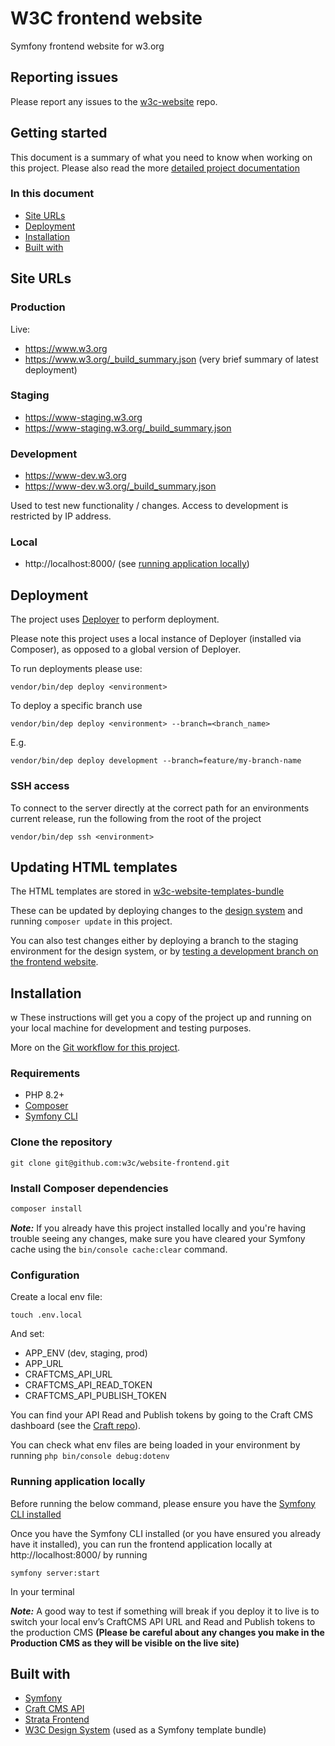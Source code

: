 # W3C frontend website

Symfony frontend website for w3.org

## Reporting issues

Please report any issues to the [w3c-website](https://github.com/w3c/w3c-website/issues) repo.

## Getting started

This document is a summary of what you need to know when working on this project. Please also read the more [detailed project documentation](docs/README.md)

### In this document

* [Site URLs](#site-urls)
* [Deployment](#deployment)
* [Installation](#installation)
* [Built with](#built-with)

## Site URLs

### Production
Live:
* https://www.w3.org
* https://www.w3.org/_build_summary.json (very brief summary of latest deployment)

### Staging
* https://www-staging.w3.org
* https://www-staging.w3.org/_build_summary.json

### Development
* https://www-dev.w3.org
* https://www-dev.w3.org/_build_summary.json

Used to test new functionality / changes. Access to development is restricted by IP address.

### Local
* http://localhost:8000/ (see [running application locally](#running-application-locally)) 

## Deployment

The project uses [Deployer](https://deployer.org/) to perform deployment.

Please note this project uses a local instance of Deployer (installed via Composer), as opposed to a global version of Deployer.

To run deployments please use:

````
vendor/bin/dep deploy <environment>
````

To deploy a specific branch use

````
vendor/bin/dep deploy <environment> --branch=<branch_name>
````

E.g.

```
vendor/bin/dep deploy development --branch=feature/my-branch-name
```

### SSH access
To connect to the server directly at the correct path for an environments current release, run the following from the root of the project

````
vendor/bin/dep ssh <environment>
````

## Updating HTML templates

The HTML templates are stored in [w3c-website-templates-bundle](https://github.com/w3c/w3c-website-templates-bundle)

These can be updated by deploying changes to the [design system](https://github.com/w3c/w3c-website-templates-bundle/blob/main/design-system.md) 
and running `composer update` in this project.

You can also test changes either by deploying a branch to the staging environment for the design system, or by [testing a development branch on the frontend website](https://github.com/w3c/w3c-website-templates-bundle/blob/main/design-system.md#testing-a-development-branch-on-your-front-end-website). 

## Installation
w
These instructions will get you a copy of the project up and running on your local machine for development and testing purposes.

More on the [Git workflow for this project](docs/git_workflow.md).

### Requirements

* PHP 8.2+
* [Composer](https://getcomposer.org/)
* [Symfony CLI](https://symfony.com/download#step-1-install-symfony-cli)

### Clone the repository

`git clone git@github.com:w3c/website-frontend.git`

### Install Composer dependencies

```bash
composer install
```

***Note:*** If you already have this project installed locally and you're having trouble seeing any changes, make sure you have cleared your Symfony cache using the `bin/console cache:clear` command.

### Configuration

Create a local env file:

```
touch .env.local
```

And set:
* APP_ENV (dev, staging, prod)
* APP_URL
* CRAFTCMS_API_URL
* CRAFTCMS_API_READ_TOKEN
* CRAFTCMS_API_PUBLISH_TOKEN 

You can find your API Read and Publish tokens by going to the Craft CMS dashboard (see the [Craft repo](https://github.com/w3c/w3c-website-craft)).

You can check what env files are being loaded in your environment by running `php bin/console debug:dotenv`

### Running application locally

Before running the below command, please ensure you have the [Symfony CLI installed](https://symfony.com/download#step-1-install-symfony-cli)

Once you have the Symfony CLI installed (or you have ensured you already have it installed), you can run the frontend application locally at http://localhost:8000/ by running

```
symfony server:start
```
In your terminal

***Note:*** A good way to test if something will break if you deploy it to live is to switch your local env’s CraftCMS API URL and Read and Publish tokens to the production CMS
**(Please be careful about any changes you make in the Production CMS as they will be visible on the live site)**

## Built with

- [Symfony](https://symfony.com/)
- [Craft CMS API](https://craftcms.com/docs/4.x/graphql.html)
- [Strata Frontend](https://github.com/strata/frontend)
- [W3C Design System](https://github.com/w3c/w3c-website-templates-bundle/) (used as a Symfony template bundle)
